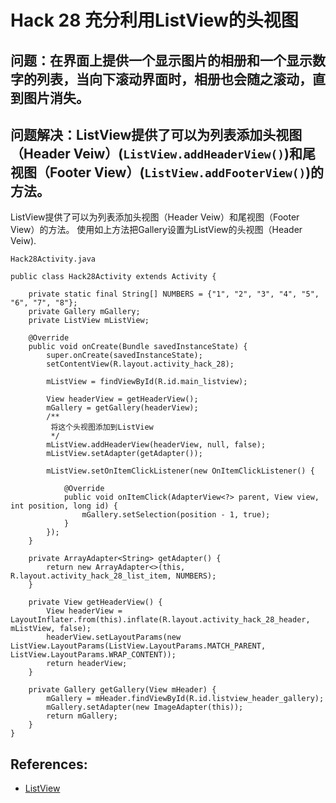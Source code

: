 # Hack 28 充分利用ListView的头视图

## 问题：在界面上提供一个显示图片的相册和一个显示数字的列表，当向下滚动界面时，相册也会随之滚动，直到图片消失。 
## 问题解决：ListView提供了可以为列表添加头视图（Header Veiw）(`ListView.addHeaderView()`)和尾视图（Footer View）(`ListView.addFooterView()`)的方法。 

ListView提供了可以为列表添加头视图（Header Veiw）和尾视图（Footer View）的方法。 
使用如上方法把Gallery设置为ListView的头视图（Header Veiw).

`Hack28Activity.java`
```
public class Hack28Activity extends Activity {

    private static final String[] NUMBERS = {"1", "2", "3", "4", "5", "6", "7", "8"};
    private Gallery mGallery;
    private ListView mListView;

    @Override
    public void onCreate(Bundle savedInstanceState) {
        super.onCreate(savedInstanceState);
        setContentView(R.layout.activity_hack_28);

        mListView = findViewById(R.id.main_listview);

        View headerView = getHeaderView();
        mGallery = getGallery(headerView);
        /**
         将这个头视图添加到ListView
         */
        mListView.addHeaderView(headerView, null, false);
        mListView.setAdapter(getAdapter());

        mListView.setOnItemClickListener(new OnItemClickListener() {

            @Override
            public void onItemClick(AdapterView<?> parent, View view, int position, long id) {
                mGallery.setSelection(position - 1, true);
            }
        });
    }

    private ArrayAdapter<String> getAdapter() {
        return new ArrayAdapter<>(this, R.layout.activity_hack_28_list_item, NUMBERS);
    }

    private View getHeaderView() {
        View headerView = LayoutInflater.from(this).inflate(R.layout.activity_hack_28_header, mListView, false);
        headerView.setLayoutParams(new ListView.LayoutParams(ListView.LayoutParams.MATCH_PARENT, ListView.LayoutParams.WRAP_CONTENT));
        return headerView;
    }

    private Gallery getGallery(View mHeader) {
        mGallery = mHeader.findViewById(R.id.listview_header_gallery);
        mGallery.setAdapter(new ImageAdapter(this));
        return mGallery;
    }
}
```

## References:
- [ListView](https://developer.android.google.cn/reference/android/widget/ListView.html)